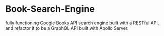 # Book-Search-Engine
fully functioning Google Books API search engine built with a RESTful API, and refactor it to be a GraphQL API built with Apollo Server.
